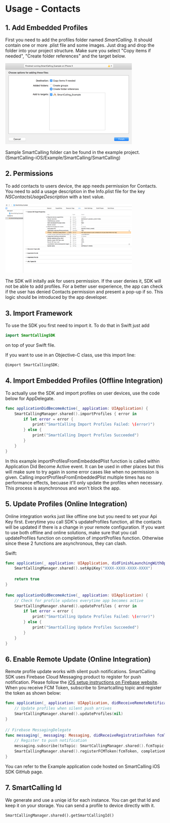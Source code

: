 # Usage - Contacts

## 1. Add Embedded Profiles

First you need to add the profiles folder named _SmartCalling_. It should contain one or more .plist file and some images. Just drag and drop the folder into your project structure. Make sure you select "Copy items if needed", "Create folder references" and the target below.

<img src="https://github.com/Smartcalling/SmartCalling-iOS/blob/master/Readme/add_folder.png?raw=true" width="400">

Sample SmartCalling folder can be found in the example project. (SmartCalling-iOS/Example/SmartCalling/SmartCalling)

## 2. Permissions

To add contacts to users device, the app needs permission for Contacts. You need to add a usage description in the Info.plist file for the key _NSContactsUsageDescription_ with a text value.

<img src="https://github.com/Smartcalling/SmartCalling-iOS/blob/master/Readme/permission.png?raw=true" width="400">

The SDK will initally ask for users permission. If the user denies it, SDK will not be able to add profiles.
For a better user experience, the app can check if the user has denied Contacts permission and present a pop-up if so. This logic should be introduced by the app developer.

## 3. Import Framework

To use the SDK you first need to import it. To do that in Swift just add
```swift
import SmartCallingSDK
```
on top of your Swift file.

If you want to use in an Objective-C class, use this import line:
```objective-c
@import SmartCallingSDK;
```

## 4. Import Embedded Profiles (Offline Integration)

To actually use the SDK and import profiles on user devices, use the code below for AppDelegate.

```swift
func applicationDidBecomeActive(_ application: UIApplication) {
    SmartCallingManager.shared().importProfiles { error in
        if let error = error {
            print("SmartCalling Import Profiles Failed: \(error)")
        } else {
            print("SmartCalling Import Profiles Succeeded")
        }
    }
}
```

In this example importProfilesFromEmbeddedPlist function is called within Application Did Become Active event. It can be used in other places but this will make sure to try again in some error cases like when no permission is given. Calling importProfilesFromEmbeddedPlist multiple times has no performance effects, becuase it'll only update the profiles when necessary. This process is asynchronous and won't block the app.

## 5. Update Profiles (Online Integration)

Online integration works just like offline one but you need to set your Api Key first. Everytime you call SDK's updateProfiles function, all the contacts will be updated if there is a change in your remote configuration. If you want to use both offline and online solutions, make sure that you call updateProfiles function on completion of importProfiles function. Otherwise since these 2 functions are asynchronous, they can clash.

Swift:
```swift
func application(_ application: UIApplication, didFinishLaunchingWithOptions launchOptions: [UIApplicationLaunchOptionsKey: Any]?) -> Bool {
    SmartCallingManager.shared().setApiKey("XXXX-XXXX-XXXX-XXXX")	

	return true
}

func applicationDidBecomeActive(_ application: UIApplication) {
	// Check for profile updates everytime app becomes active
    SmartCallingManager.shared().updateProfiles { error in
        if let error = error {
            print("SmartCalling Update Profiles Failed: \(error)")
        } else {
            print("SmartCalling Update Profiles Succeeded")
        }
    }
}
```

## 6. Enable Remote Update (Online Integration)

Remote profile update works with silent push notifications. SmartCalling SDK uses Firebase Cloud Messaging product to register for push notification. Please follow the [iOS setup instructions on Firebase website](https://firebase.google.com/docs/cloud-messaging/ios/client). When you receive FCM Token, subscribe to Smartcalling topic and register the token as shown below:

```swift
func application(_ application: UIApplication, didReceiveRemoteNotification userInfo: [AnyHashable : Any]) {
    // Update profiles when silent push arrives
    SmartCallingManager.shared().updateProfiles(nil)
}

// Firebase MessagingDelegate    
func messaging(_ messaging: Messaging, didReceiveRegistrationToken fcmToken: String) {
    // Register to push notification
    messaging.subscribe(toTopic: SmartCallingManager.shared().fcmTopic())
    SmartCallingManager.shared().registerFCMToken(fcmToken, completionHandler: nil)
}
```

You can refer to the Example application code hosted on SmartCalling iOS SDK GitHub page.

## 7. SmartCalling Id
We generate and use a uniqe id for each instance. You can get that Id and keep it on your storage. You can send a profile to device directly with it.

    SmartCallingManager.shared().getSmartCallingId()
